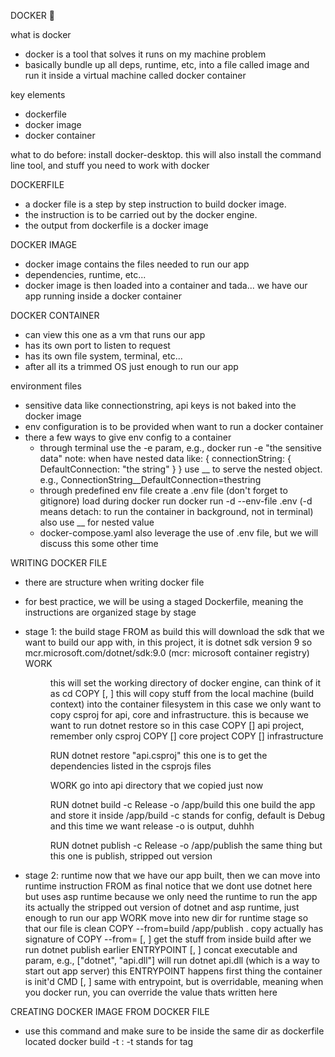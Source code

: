 DOCKER 🐳

what is docker 
- docker is a tool that solves it runs on my machine problem 
- basically bundle up all deps, runtime, etc, into a file called image and run it inside a virtual machine called docker container 

key elements
- dockerfile 
- docker image 
- docker container 

what to do before: 
install docker-desktop. this will also install the command line tool, and stuff you need to work with docker 

DOCKERFILE 
- a docker file is a step by step instruction to build docker image. 
- the instruction is to be carried out by the docker engine. 
- the output from dockerfile is a docker image 

DOCKER IMAGE 
- docker image contains the files needed to run our app
- dependencies, runtime, etc... 
- docker image is then loaded into a container and tada... we have our app running inside a docker container 

DOCKER CONTAINER 
- can view this one as a vm that runs our app
- has its own port to listen to request 
- has its own file system, terminal, etc...
- after all its a trimmed OS just enough to run our app

environment files 
- sensitive data like connectionstring, api keys is not baked into the docker image 
- env configuration is to be provided when want to run a docker container 
- there a few ways to give env config to a container 
    - through terminal use the -e param, e.g., 
        docker run -e "the sensitive data" 
        note: when have nested data like: 
        {
            connectionString: {
                DefaultConnection: "the string"
            }
        }
        use __ to serve the nested object. e.g., ConnectionString__DefaultConnection=thestring
    - through predefined env file 
        create a .env file (don't forget to gitignore)
        load during docker run 
        docker run -d --env-file .env (-d means detach: to run the container in background, not in terminal)
        also use __ for nested value 
    - docker-compose.yaml
        also leverage the use of .env file, but we will discuss this some other time 

WRITING DOCKER FILE 
- there are structure when writing docker file 
- for best practice, we will be using a staged Dockerfile, meaning the instructions are organized stage by stage 
- stage 1: the build stage 
    FROM <sdk> as build
        this will download the sdk that we want to build our app with, in this project, it is dotnet sdk version 9 so
        mcr.microsoft.com/dotnet/sdk:9.0 (mcr: microsoft container registry)
    WORK <dir> 
        this will set the working directory of docker engine, can think of it as cd <path>
    COPY [<source>, <destination>] 
        this will copy stuff from the local machine (build context) into the container filesystem 
        in this case we only want to copy csproj for api, core and infrastructure. this is because we want to run dotnet restore
        so in this case
    COPY [] api project, remember only csproj
    COPY [] core project 
    COPY [] infrastructure 

    RUN dotnet restore "api.csproj" 
        this one is to get the dependencies listed in the csprojs files 
    
    WORK <api-dir> 
        go into api directory that we copied just now 

    RUN dotnet build <api-csproj> -c Release -o /app/build 
        this one build the app and store it inside /app/build 
        -c stands for config, default is Debug and this time we want release 
        -o is output, duhhh
    
    RUN dotnet publish <api-csproj> -c Release -o /app/publish
        the same thing but this one is publish, stripped out version
    
- stage 2: runtime 
    now that we have our app built, then we can move into runtime instruction 
    FROM <asp-dotnet-runtime> as final 
        notice that we dont use dotnet here but uses asp runtime
        because we only need the runtime to run the app
        its actually the stripped out version of dotnet and asp runtime, just enough to run our app
    WORK <runtime-dir> 
        move into new dir for runtime stage so that our file is clean 
    COPY --from=build /app/publish .
        copy actually has signature of COPY --from=<stage-name-or-index> [<source>, <destination>]
        get the stuff from inside build after we run dotnet publish earlier 
    ENTRYPOINT [<executable>, <param>]
        concat executable and param, e.g., ["dotnet", "api.dll"] will run dotnet api.dll (which is a way to start out app server)
        this ENTRYPOINT happens first thing the container is init'd
    CMD [<executable>, <param>]
        same with entrypoint, but is overridable, meaning when you docker run, you can override the value thats written here 

CREATING DOCKER IMAGE FROM DOCKER FILE 
- use this command and make sure to be inside the same dir as dockerfile located 
    docker build -t <name>:<tag>
        -t stands for tag 
    